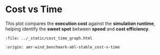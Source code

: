 # Cost vs Time

This plot compares the **execution cost** against the **simulation runtime**, helping identify the **sweet spot** between **speed** and **cost efficiency**.

```{raw} html
:file: ../_static/cost_time_graph.html
```

```{banner_small}
:origin: amr-wind_benchmark-abl-stable_cost-v-time
```